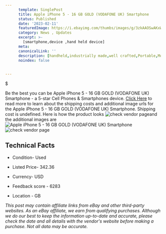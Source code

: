 ```yaml
---
      template: SinglePost
      title: Apple iPhone 5 - 16 GB GOLD (VODAFONE UK) Smartphone
      status: Published
      date: '2023-02-11'
      featuredImage: https://i.ebayimg.com/thumbs/images/g/3zkAAOSwAKxWYy8c/s-l225.jpg
      category: News , Updates
      excerpt: >-
        [smartphone,device ,hand held device]
      meta:
      canonicalLink: ''
      description: [handheld,industrially made,well crafted,Portable,Mobile,Compact,Convenient,Lightweight,Maneuverable,Man-portable,Miniature,Carriable,Hand-held,Light,Holdable,Transportable,Mobile device,Pocket-sized,On-the-go,Wireless,Cordless,Compact size,Convenient size, smartphone,device ,hand held device]
      noindex: false
      
        
---
```

$

Be the best you can be Apple iPhone 5 - 16 GB GOLD (VODAFONE UK) Smartphone - a 5-star Cell Phones & Smartphones device. [Click Here](https://www.ebay.com/itm/363891350604?hash=item54b99d5c4c%3Ag%3A3zkAAOSwAKxWYy8c&mkevt=1&mkcid=1&mkrid=711-53200-19255-0&campid=%253CePNCampaignId%253E&customid=%253CreferenceId%253E&toolid=10049) to read more to learn about the shipping costs and additional image urls for the Apple iPhone 5 - 16 GB GOLD (VODAFONE UK) Smartphone. Shipping cost is undefined. Here is how the product looks ![check vendor page](https://i.ebayimg.com/thumbs/images/g/3zkAAOSwAKxWYy8c/s-l225.jpg)and the additional images are![Apple iPhone 5 - 16 GB GOLD (VODAFONE UK) Smartphone](https://i.ebayimg.com/images/g/3zkAAOSwAKxWYy8c/s-l1200.jpg)![check vendor page](https://origin-galleryplus.ebayimg.com/ws/web/363891350604_2_0_1/225x225.jpg,https://origin-galleryplus.ebayimg.com/ws/web/363891350604_3_0_1/225x225.jpg,https://origin-galleryplus.ebayimg.com/ws/web/363891350604_4_0_1/225x225.jpg)



 ## Technical Facts 



     
      

 - Condition- Used 


      

 - Listed Price- 342.36 


      

 - Currency- USD 


      

 - Feedback score - 6283 


      

 - Location - GB 


      
      

 *_This post may contain affiliate links from eBay and other third-party websites. As an eBay affiliate, we earn from qualifying purchases. Although we do our best to keep the information up-to-date and accurate, please check the date and all details with the vendor's website before making a purchase. Not all data may be accurate._*






